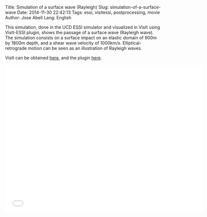 Title: Simulation of a surface wave (Rayleigh)
Slug: simulation-of-a-surface-wave
Date: 2014-11-30 22:42:13
Tags: essi, visitessi, postprocessing, movie
Author: Jose Abell 
Lang: English

This simulation, done in the UCD ESSI simulator and visualized in VisIt using VisIt-ESSI plugin, shows the passage of a surface wave (Rayleigh wave). The simulation consists on a surface impact on an elastic domain of 900m by 1800m depth, and a shear wave velocity of 1000km/s. Elliptical-retrograde motion can be seen as an illustration of Rayleigh waves.

VisIt can be obtained [here](https://wci.llnl.gov/simulation/computer-codes/visit/), and the plugin [here](https://github.com/jaabell/visitESSI).

<!-- more   -->
<!-- https://www.youtube.com/watch?v=mrT5L4xsKs0 -->

<div class="videoWrapper" align="left">
<iframe width="640" height="480" src="//www.youtube.com/embed/a1xBlIL6ZOM" frameborder="0" allowfullscreen></iframe>
</div>
